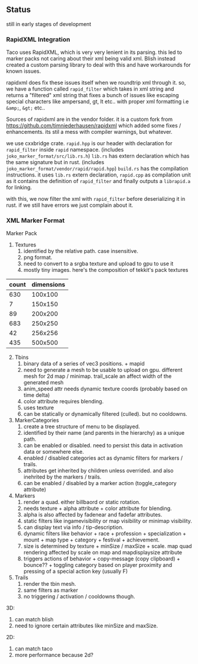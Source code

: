 
## Status
still in early stages of development




### RapidXML Integration
Taco uses RapidXML, which is very very lenient in its parsing. 
this led to marker packs not caring about their xml being valid xml.
Blish instead created a custom parsing library to deal with this and have workarounds for known issues. 

rapidxml does fix these issues itself when we roundtrip xml through it. so, we have a function called `rapid_filter` which takes in xml string and returns a "filtered" xml string that fixes a bunch of issues like escaping special characters like
ampersand, gt, lt etc.. with proper xml formatting i.e `&amp;`, `&gt;` etc..

Sources of rapidxml are in the vendor folder. it is a custom fork from https://github.com/timniederhausen/rapidxml which
added some fixes / enhancements. its stil a mess with compiler warnings, but whatever.

we use cxxbridge crate. 
`rapid.hpp` is our header with declaration for `rapid_filter` inside `rapid` namespace. (includes `joko_marker_format/src/lib.rs.h`)
`lib.rs` has extern declaration which has the same signature but in rust. (includes `joko_marker_format/vendor/rapid/rapid.hpp`)
`build.rs` has the compilation instructions. it uses `lib.rs` extern declaration, `rapid.cpp` as compilation unit as it
    contains the definition of `rapid_filter` and finally outputs a `librapid.a` for linking.

with this, we now filter the xml with `rapid_filter` before deserializing it in rust. if we still have errors we just 
complain about it. 



### XML Marker Format
Marker Pack

1. Textures
	1. identified by the relative path. case insensitive.
	2. png format.
	3. need to convert to a srgba texture and upload to gpu to use it
	4. mostly tiny images. here's the composition of tekkit's pack textures

| count | dimensions    |
|-------|---------------|
| 630   |   100x100     |
| 7     |   150x150     |
| 89    |   200x200     |
| 683   |   250x250     |
| 42    |   256x256     |
| 435   |   500x500     |

2. Tbins
	1. binary data of a series of vec3 positions. + mapid 
	2. need to generate a mesh to be usable to upload on gpu. different mesh for 2d map / minimap. trail_scale an affect width of the generated mesh
	3. anim_speed attr needs dynamic texture coords (probably based on time delta)
	4. color attribute requires blending.
	5. uses texture
	6. can be statically or dynamically filtered (culled). but no cooldowns. 
3. MarkerCategories
   1. create a tree structure of menu to be displayed. 
   2. identified by their name (and parents in the hierarchy) as a unique path.
   3. can be enabled or disabled. need to persist this data in activation data or somewhere else.
   4. enabled / disabled categories act as dynamic filters for markers / trails.
   5. attributes get inherited by children unless overrided. and also inehrited by the markers / trails. 
   6. can be enabled / disabled by a marker action (toggle_category attribute)
4. Markers
   1. render a quad. either billbaord or static rotation.
   2. needs texture + alpha attribute + color attribute for blending. 
   3. alpha is also affected by fadenear and fadefar attributes. 
   4. static filters like ingamevisibility or map visibility or minimap visibility. 
   5. can display text via info / tip-description.
   6. dynamic filters like behavior + race + profession + specialization + mount + map type + category + festival + achievement.
   7. size is determined by texture + minSize / maxSize + scale. map quad rendering affected by scale on map and mapdisplaysize attribute
   8. triggers actions of behavior + copy-message (copy clipboard) + bounce?? + toggling category based on player proximity and pressing of a special action key (usually F)
5. Trails
   1. render the tbin mesh.
   2. same filters as marker
   3. no triggering / activation / cooldowns though. 


3D:
1. can match blish
2. need to ignore certain attributes like minSize and maxSize. 


2D:
1. can match taco
2. more performance because 2d?


